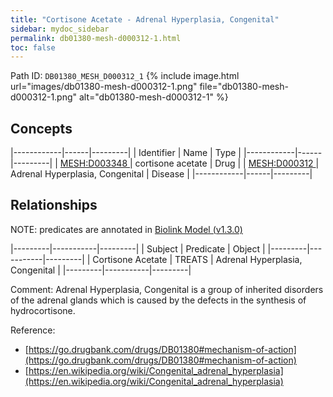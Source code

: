 ```yaml
---
title: "Cortisone Acetate - Adrenal Hyperplasia, Congenital"
sidebar: mydoc_sidebar
permalink: db01380-mesh-d000312-1.html
toc: false 
---
```



Path ID: `DB01380_MESH_D000312_1`
{% include image.html url="images/db01380-mesh-d000312-1.png" file="db01380-mesh-d000312-1.png" alt="db01380-mesh-d000312-1" %}

## Concepts

|------------|------|---------|
| Identifier | Name | Type    |
|------------|------|---------|
| <a href="https://identifiers.org/MESH:D003348">MESH:D003348 </a> | cortisone acetate | Drug |
| <a href="https://identifiers.org/MESH:D000312">MESH:D000312 </a> | Adrenal Hyperplasia, Congenital | Disease |
|------------|------|---------|

## Relationships


NOTE: predicates are annotated in <a href="https://github.com/biolink/biolink-model/releases/tag/v1.3.0">Biolink Model (v1.3.0)</a>

|---------|-----------|---------|
| Subject | Predicate | Object  |
|---------|-----------|---------|
| Cortisone Acetate | TREATS | Adrenal Hyperplasia, Congenital |
|---------|-----------|---------|

Comment: Adrenal Hyperplasia, Congenital is a group of inherited disorders of the adrenal glands which is caused by the defects in the synthesis of hydrocortisone.

Reference: 
  - [https://go.drugbank.com/drugs/DB01380#mechanism-of-action](https://go.drugbank.com/drugs/DB01380#mechanism-of-action)
  - [https://en.wikipedia.org/wiki/Congenital_adrenal_hyperplasia](https://en.wikipedia.org/wiki/Congenital_adrenal_hyperplasia)
